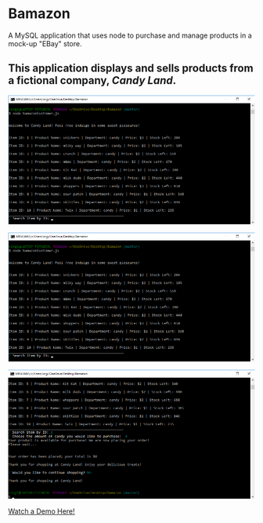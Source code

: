 # Bamazon
A MySQL application that uses node to purchase and manage products in a mock-up "EBay" store.


## This application displays and sells products from a fictional company, *Candy Land*.

![demo of working application](./images/demo1.png)

![demo of working application](/images/demo1.png)

![demo of working application](./images/demo2.png)

[Watch a Demo Here!](https://drive.google.com/file/d/1aHj_mnaQSxbRfeibskY1KGuMhHRAc-9R/view)